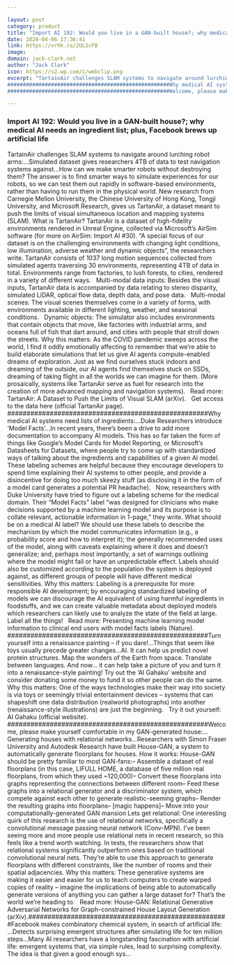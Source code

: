 ```yaml
---

layout: post
category: product
title: "Import AI 192: Would you live in a GAN-built house?; why medical AI needs an ingredient list; plus, Facebook brews up artificial life"
date: 2020-04-06 17:36:41
link: https://vrhk.co/2ULScFB
image: 
domain: jack-clark.net
author: "Jack Clark"
icon: https://s2.wp.com/i/webclip.png
excerpt: "TartainAir challenges SLAM systems to navigate around lurching robot arms:&hellip;Simulated dataset gives researchers 4TB of data to test navigation systems against&hellip;How can we make smarter robots without destroying them? The answer is to find smarter ways to simulate experiences for our robots, so we can test them out rapidly in software-based environments, rather than having to run them in the physical world. New research from Carnegie Mellon University, the Chinese University of Hong Kong, Tongji University, and Microsoft Research, gives us TartanAir, a dataset meant to push the limits of visual simultaneous location and mapping systems (SLAM). What is TartanAir? TartanAir is a dataset of high-fidelity environments rendered in Unreal Engine, collected via Microsoft&rsquo;s AirSim software (for more on AirSim: Import AI #30). &ldquo;A special focus of our dataset is on the challenging environments with changing light conditions, low illumination, adverse weather and dynamic objects&rdquo;, the researchers write. TartanAir consists of 1037 long motion sequences collected from simulated agents traversing 30 environments, representing 4TB of data in total. Environments range from factories, to lush forests, to cities, rendered in a variety of different ways.  &nbsp; Multi-modal data inputs: Besides the visual inputs, TartanAir data is accompanied by data relating to stereo disparity, simulated LiDAR, optical flow data, depth data, and pose data.  &nbsp; Multi-modal scenes: The visual scenes themselves come in a variety of forms, with environments available in different lighting, weather, and seasonal conditions.  &nbsp;&nbsp;Dynamic objects: The simulator also includes environments that contain objects that move, like factories with industrial arms, and oceans full of fish that dart around, and cities with people that stroll down the streets. Why this matters: As the COVID pandemic sweeps across the world, I find it oddly emotionally affecting to remember that we&rsquo;re able to build elaborate simulations that let us give AI agents compute-enabled dreams of exploration. Just as we find ourselves stuck indoors and dreaming of the outside, our AI agents find themselves stuck on SSDs, dreaming of taking flight in all the worlds we can imagine for them. (More prosaically, systems like TartanAir serve as fuel for research into the creation of more advanced mapping and navigation systems).  &nbsp; Read more: TartanAir: A Dataset to Push the Limits of Visual SLAM (arXiv).  &nbsp; Get access to the data here (official TartanAir page).
####################################################Why medical AI systems need lists of ingredients:&hellip;Duke Researchers introduce &lsquo;Model Facts&rsquo;&hellip;In recent years, there&rsquo;s been a drive to add more documentation to accompany AI models. This has so far taken the form of things like Google&rsquo;s Model Cards for Model Reporting, or Microsoft&rsquo;s Datasheets for Datasets, where people try to come up with standardized ways of talking about the ingredients and capabilities of a given AI model. These labeling schemes are helpful because they encourage developers to spend time explaining their AI systems to other people, and provide a disincentive for doing too much skeezy stuff (as disclosing it in the form of a model card generates a potential PR headache).  &nbsp; Now, researchers with Duke University have tried to figure out a labeling scheme for the medical domain. Their &ldquo;Model Facts&rdquo; label &ldquo;was designed for clinicians who make decisions supported by a machine learning model and its purpose is to collate relevant, actionable information in 1-page,&rdquo; they write. What should be on a medical AI label? We should use these labels to describe the mechanism by which the model communicates information (e.g., a probability score and how to interpret it); the generally recommended uses of the model, along with caveats explaining where it does and doesn&rsquo;t generalize; and, perhaps most importantly, a set of warnings outlining where the model might fail or have an unpredictable effect. Labels should also be customized according to the population the system is deployed against, as different groups of people will have different medical sensitivities. Why this matters: Labeling is a prerequisite for more responsible AI development; by encouraging standardized labeling of models we can discourage the AI equivalent of using harmful ingredients in foodstuffs, and we can create valuable metadata about deployed models which researchers can likely use to analyze the state of the field at large. Label all the things! &nbsp; Read more: Presenting machine learning model information to clinical end users with model facts labels (Nature). ####################################################Turn yourself into a renaissance painting &ndash; if you dare!&hellip;Things that seem like toys usually precede greater changes&hellip;AI. It can help us predict novel protein structures. Map the wonders of the Earth from space. Translate between languages. And now&hellip; it can help take a picture of you and turn it into a renaissance-style painting! Try out the &lsquo;AI Gahaku&rsquo; website and consider donating some money to fund it so other people can do the same.  Why this matters: One of the ways technologies make their way into society is via toys or seemingly trivial entertainment devices &ndash; systems that can shapeshift one data distribution (realworld photographs) into another (renaissance-style illustrations) are just the beginning. &nbsp; Try it out yourself: AI Gahaku (official website).
####################################################Welcome, please make yourself comfortable in my GAN-generated house:&hellip;Generating houses with relational networks&hellip;Researchers with Simon Fraser University and Autodesk Research have built House-GAN, a system to automatically generate floorplans for houses. How it works: House-GAN should be pretty familiar to most GAN-fans:&ndash; Assemble a dataset of real floorplans (in this case, LIFULL HOME, a database of five million real floorplans, from which they used ~120,000)&ndash; Convert these floorplans into graphs representing the connections between different room&ndash; Feed these graphs into a relational generator and a discriminator system, which compete against each other to generate realistic-seeming graphs&ndash; Render the resulting graphs into floorplans&ndash; [magic happens]&ndash; Move into your computationally-generated GAN mansion Lets get relational: One interesting quirk of this research is the use of relational networks, specifically a convolutional message passing neural network (Conv-MPN). I&rsquo;ve been seeing more and more people use relational nets in recent research, so this feels like a trend worth watching. In tests, the researchers show that relational systems significantly outperform ones based on traditional convolutional neural nets. They&rsquo;re able to use this approach to generate floorplans with different constraints, like the number of rooms and their spatial adjacencies. Why this matters: These generative systems are making it easier and easier for us to teach computers to create warped copies of reality &ndash; imagine the implications of being able to automatically generate versions of anything you can gather a large dataset for? That&rsquo;s the world we&rsquo;re heading to. &nbsp; Read more: House-GAN: Relational Generative Adversarial Networks for Graph-constrained House Layout Generation (arXiv).####################################################Facebook makes combinatory chemical system, in search of artificial life: &hellip;Detects surprising emergent structures after simulating life for ten million steps&hellip;Many AI researchers have a longstanding fascination with artificial life: emergent systems that, via simple rules, lead to surprising complexity. The idea is that given a good enough sys…"

---
```


### Import AI 192: Would you live in a GAN-built house?; why medical AI needs an ingredient list; plus, Facebook brews up artificial life

TartainAir challenges SLAM systems to navigate around lurching robot arms:&hellip;Simulated dataset gives researchers 4TB of data to test navigation systems against&hellip;How can we make smarter robots without destroying them? The answer is to find smarter ways to simulate experiences for our robots, so we can test them out rapidly in software-based environments, rather than having to run them in the physical world. New research from Carnegie Mellon University, the Chinese University of Hong Kong, Tongji University, and Microsoft Research, gives us TartanAir, a dataset meant to push the limits of visual simultaneous location and mapping systems (SLAM). What is TartanAir? TartanAir is a dataset of high-fidelity environments rendered in Unreal Engine, collected via Microsoft&rsquo;s AirSim software (for more on AirSim: Import AI #30). &ldquo;A special focus of our dataset is on the challenging environments with changing light conditions, low illumination, adverse weather and dynamic objects&rdquo;, the researchers write. TartanAir consists of 1037 long motion sequences collected from simulated agents traversing 30 environments, representing 4TB of data in total. Environments range from factories, to lush forests, to cities, rendered in a variety of different ways.  &nbsp; Multi-modal data inputs: Besides the visual inputs, TartanAir data is accompanied by data relating to stereo disparity, simulated LiDAR, optical flow data, depth data, and pose data.  &nbsp; Multi-modal scenes: The visual scenes themselves come in a variety of forms, with environments available in different lighting, weather, and seasonal conditions.  &nbsp;&nbsp;Dynamic objects: The simulator also includes environments that contain objects that move, like factories with industrial arms, and oceans full of fish that dart around, and cities with people that stroll down the streets. Why this matters: As the COVID pandemic sweeps across the world, I find it oddly emotionally affecting to remember that we&rsquo;re able to build elaborate simulations that let us give AI agents compute-enabled dreams of exploration. Just as we find ourselves stuck indoors and dreaming of the outside, our AI agents find themselves stuck on SSDs, dreaming of taking flight in all the worlds we can imagine for them. (More prosaically, systems like TartanAir serve as fuel for research into the creation of more advanced mapping and navigation systems).  &nbsp; Read more: TartanAir: A Dataset to Push the Limits of Visual SLAM (arXiv).  &nbsp; Get access to the data here (official TartanAir page).
####################################################Why medical AI systems need lists of ingredients:&hellip;Duke Researchers introduce &lsquo;Model Facts&rsquo;&hellip;In recent years, there&rsquo;s been a drive to add more documentation to accompany AI models. This has so far taken the form of things like Google&rsquo;s Model Cards for Model Reporting, or Microsoft&rsquo;s Datasheets for Datasets, where people try to come up with standardized ways of talking about the ingredients and capabilities of a given AI model. These labeling schemes are helpful because they encourage developers to spend time explaining their AI systems to other people, and provide a disincentive for doing too much skeezy stuff (as disclosing it in the form of a model card generates a potential PR headache).  &nbsp; Now, researchers with Duke University have tried to figure out a labeling scheme for the medical domain. Their &ldquo;Model Facts&rdquo; label &ldquo;was designed for clinicians who make decisions supported by a machine learning model and its purpose is to collate relevant, actionable information in 1-page,&rdquo; they write. What should be on a medical AI label? We should use these labels to describe the mechanism by which the model communicates information (e.g., a probability score and how to interpret it); the generally recommended uses of the model, along with caveats explaining where it does and doesn&rsquo;t generalize; and, perhaps most importantly, a set of warnings outlining where the model might fail or have an unpredictable effect. Labels should also be customized according to the population the system is deployed against, as different groups of people will have different medical sensitivities. Why this matters: Labeling is a prerequisite for more responsible AI development; by encouraging standardized labeling of models we can discourage the AI equivalent of using harmful ingredients in foodstuffs, and we can create valuable metadata about deployed models which researchers can likely use to analyze the state of the field at large. Label all the things! &nbsp; Read more: Presenting machine learning model information to clinical end users with model facts labels (Nature). ####################################################Turn yourself into a renaissance painting &ndash; if you dare!&hellip;Things that seem like toys usually precede greater changes&hellip;AI. It can help us predict novel protein structures. Map the wonders of the Earth from space. Translate between languages. And now&hellip; it can help take a picture of you and turn it into a renaissance-style painting! Try out the &lsquo;AI Gahaku&rsquo; website and consider donating some money to fund it so other people can do the same.  Why this matters: One of the ways technologies make their way into society is via toys or seemingly trivial entertainment devices &ndash; systems that can shapeshift one data distribution (realworld photographs) into another (renaissance-style illustrations) are just the beginning. &nbsp; Try it out yourself: AI Gahaku (official website).
####################################################Welcome, please make yourself comfortable in my GAN-generated house:&hellip;Generating houses with relational networks&hellip;Researchers with Simon Fraser University and Autodesk Research have built House-GAN, a system to automatically generate floorplans for houses. How it works: House-GAN should be pretty familiar to most GAN-fans:&ndash; Assemble a dataset of real floorplans (in this case, LIFULL HOME, a database of five million real floorplans, from which they used ~120,000)&ndash; Convert these floorplans into graphs representing the connections between different room&ndash; Feed these graphs into a relational generator and a discriminator system, which compete against each other to generate realistic-seeming graphs&ndash; Render the resulting graphs into floorplans&ndash; [magic happens]&ndash; Move into your computationally-generated GAN mansion Lets get relational: One interesting quirk of this research is the use of relational networks, specifically a convolutional message passing neural network (Conv-MPN). I&rsquo;ve been seeing more and more people use relational nets in recent research, so this feels like a trend worth watching. In tests, the researchers show that relational systems significantly outperform ones based on traditional convolutional neural nets. They&rsquo;re able to use this approach to generate floorplans with different constraints, like the number of rooms and their spatial adjacencies. Why this matters: These generative systems are making it easier and easier for us to teach computers to create warped copies of reality &ndash; imagine the implications of being able to automatically generate versions of anything you can gather a large dataset for? That&rsquo;s the world we&rsquo;re heading to. &nbsp; Read more: House-GAN: Relational Generative Adversarial Networks for Graph-constrained House Layout Generation (arXiv).####################################################Facebook makes combinatory chemical system, in search of artificial life: &hellip;Detects surprising emergent structures after simulating life for ten million steps&hellip;Many AI researchers have a longstanding fascination with artificial life: emergent systems that, via simple rules, lead to surprising complexity. The idea is that given a good enough sys…